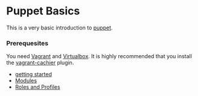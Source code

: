 # Puppet Basics

This is a very basic introduction to [puppet](https://puppet.com).

### Prerequesites

You need [Vagrant](https://www.vagrantup.com/) and [Virtualbox](https://www.virtualbox.org/).
It is highly recommended that you install the [vagrant-cachier](http://fgrehm.viewdocs.io/vagrant-cachier/) plugin.

* [getting started](01_getting_started.md)
* [Modules](02_modules.md)
* [Roles and Profiles](03_roles_profiles.md)


